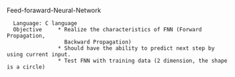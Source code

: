 Feed-foraward-Neural-Network

      Language: C language
      Objective     * Realize the characteristics of FNN (Forward Propagation, 
                      Backward Propagation)
                    * Should have the ability to predict next step by using current input.
                    * Test FNN with training data (2 dimension, the shape is a circle) 
